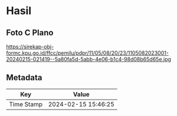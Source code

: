 # Hasil

## Foto C Plano

https://sirekap-obj-formc.kpu.go.id/ffcc/pemilu/pdpr/11/05/08/20/23/1105082023001-20240215-021419--5a80fa5d-5abb-4e06-b1c4-98d08b65d65e.jpg


## Metadata

| Key        | Value               |
| ---------- | ------------------- |
| Time Stamp | 2024-02-15 15:46:25 |



